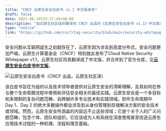 ```yaml
---
title: "CNCF 云原生安全白皮书 v1.1 中文版发布"
draft: false
date: 2021-06-14T23:27:49+08:00
description: "由云原生社区组织翻译的 CNCF 出品的《云原生安全白皮书 v1.1》中文版发布。"
type: "notice"
link: "https://github.com/cncf/tag-security/blob/main/security-whitepaper/v1/cloud-native-security-whitepaper-simplified-chinese.md"
---
```


安全问题从互联网诞生之初就存在了，云原生因为涉及到高度分布式，安全问题更加严峻。云原生计算基金会（CNCF）特别就此发布了Cloud Native Security Whitepaper v1.1，云原生社区将其翻译成了中文版，并合并到了官方仓库，见[**云原生安全白皮书中文版**](https://github.com/cncf/tag-security/blob/main/security-whitepaper/v1/cloud-native-security-whitepaper-simplified-chinese.md)。

![云原生安全白皮书（CNCF 出品，云原生社区译）](cloud-native-security-whitepater-cncf-zh.jpg)

该白皮书旨在为组织以及技术领导者提供对云原生安全的清晰理解，及其如何在参与整个生命周期流程中使用和评估安全相关的最佳实践。云原生安全是一个多目标和多限制的复杂问题范畴，会跨越许多专业技术和实践领域。软件生命周期中 Day 1、Day 2 的绝大多数操作都会涉及到从身份管理到存储解决方案的安全技术或领域。然而，云原生安全所涵盖的内容远不止这些领域；它是个关于人的广义问题范畴，包含个体、团队和组织。它应该成为人和系统在深度使用甚至改造云原生应用技术过程的一种机理、流程和理念基础。
